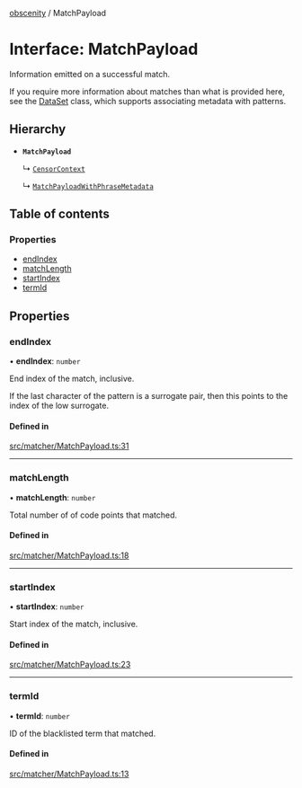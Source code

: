 [obscenity](../README.md) / MatchPayload

# Interface: MatchPayload

Information emitted on a successful match.

If you require more information about matches than what is provided here, see
the [DataSet](../classes/DataSet.md) class, which supports associating metadata with patterns.

## Hierarchy

- **`MatchPayload`**

  ↳ [`CensorContext`](CensorContext.md)

  ↳ [`MatchPayloadWithPhraseMetadata`](MatchPayloadWithPhraseMetadata.md)

## Table of contents

### Properties

- [endIndex](MatchPayload.md#endindex)
- [matchLength](MatchPayload.md#matchlength)
- [startIndex](MatchPayload.md#startindex)
- [termId](MatchPayload.md#termid)

## Properties

### endIndex

• **endIndex**: `number`

End index of the match, inclusive.

If the last character of the pattern is a surrogate pair,
then this points to the index of the low surrogate.

#### Defined in

[src/matcher/MatchPayload.ts:31](https://github.com/jo3-l/obscenity/blob/79cfa63/src/matcher/MatchPayload.ts#L31)

___

### matchLength

• **matchLength**: `number`

Total number of of code points that matched.

#### Defined in

[src/matcher/MatchPayload.ts:18](https://github.com/jo3-l/obscenity/blob/79cfa63/src/matcher/MatchPayload.ts#L18)

___

### startIndex

• **startIndex**: `number`

Start index of the match, inclusive.

#### Defined in

[src/matcher/MatchPayload.ts:23](https://github.com/jo3-l/obscenity/blob/79cfa63/src/matcher/MatchPayload.ts#L23)

___

### termId

• **termId**: `number`

ID of the blacklisted term that matched.

#### Defined in

[src/matcher/MatchPayload.ts:13](https://github.com/jo3-l/obscenity/blob/79cfa63/src/matcher/MatchPayload.ts#L13)

